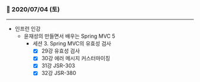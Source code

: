 ### 📖 2020/07/04 (토)

---

- 인프런 인강
  - 윤재성의 만들면서 배우는 Spring MVC 5
    - 세션 3. Spring MVC의 유효성 검사
      - [x] 29강 유효성 검사
      - [x] 30강 에러 메시지 커스터마이징
      - [x] 31강 JSR-303
      - [x] 32강 JSR-380
